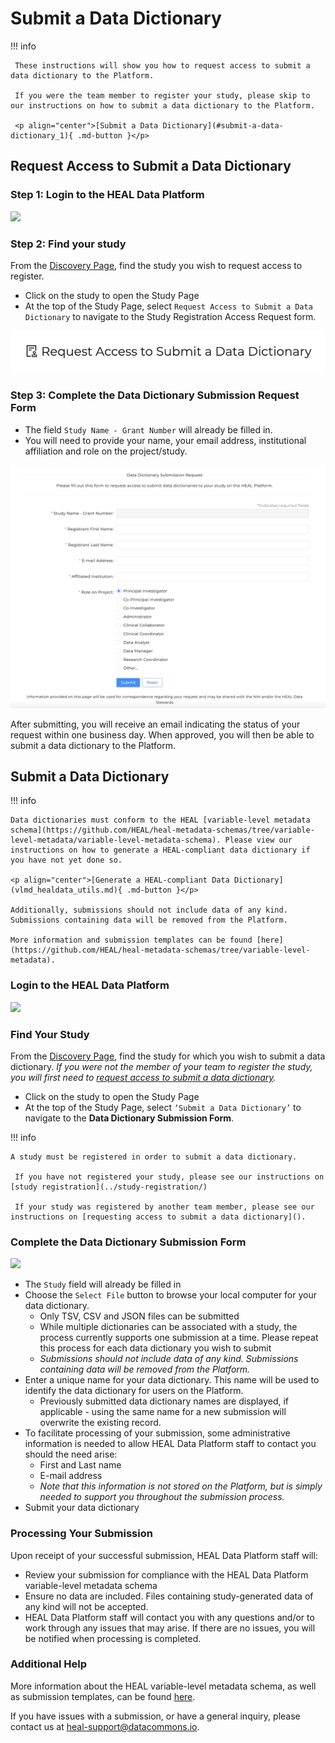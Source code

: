 # Submit a Data Dictionary

!!! info

     These instructions will show you how to request access to submit a data dictionary to the Platform. 

     If you were the team member to register your study, please skip to our instructions on how to submit a data dictionary to the Platform. 
     
     <p align="center">[Submit a Data Dictionary](#submit-a-data-dictionary_1){ .md-button }</p>

## Request Access to Submit a Data Dictionary

### Step 1: Login to the HEAL Data Platform

<!-- If you want to play with sizing, you can use something like ![](../img/heal_login.png){: style="height:250px;width:534px"} -->
![](../img/heal_login.png)


### Step 2: Find your study

From the [Discovery Page](https://healdata.org/portal/discovery), find the study you
wish to request access to register.

- Click on the study to open the Study Page
- At the top of the Study Page, select `Request Access to Submit a Data Dictionary`
  to navigate to the Study Registration Access Request form.

![](../img/submit_dd_req_access_button.png)


### Step 3: Complete the Data Dictionary Submission Request Form

- The field `Study Name - Grant Number` will already be filled in.
- You will need to provide your name, your email address, institutional
  affiliation and role on the project/study.

![](../img/submit_dd_request_form.png)

After submitting, you will receive an email indicating the status of your
request within one business day. When approved, you will then be able to submit a data dictionary to the Platform.


## Submit a Data Dictionary

!!! info

    Data dictionaries must conform to the HEAL [variable-level metadata schema](https://github.com/HEAL/heal-metadata-schemas/tree/variable-level-metadata/variable-level-metadata-schema). Please view our instructions on how to generate a HEAL-compliant data dictionary if you have not yet done so. 
    
    <p align="center">[Generate a HEAL-compliant Data Dictionary](vlmd_healdata_utils.md){ .md-button }</p>
    
    Additionally, submissions should not include data of any kind. Submissions containing data will be removed from the Platform.
   
    More information and submission templates can be found [here](https://github.com/HEAL/heal-metadata-schemas/tree/variable-level-metadata).

### Login to the HEAL Data Platform 

![](../img/heal_login.png)

### Find Your Study

From the [Discovery Page](https://healdata.org/portal/discovery), find the study for which you wish to submit a data dictionary. _If you were not the member of your team to register the study, you will first need to [request access to submit a data dictionary](vlmd_request_access.md)._

- Click on the study to open the Study Page 
- At the top of the Study Page, select `‘Submit a Data Dictionary’` to navigate to the **Data Dictionary Submission Form**.

!!! info

    A study must be registered in order to submit a data dictionary. 

     If you have not registered your study, please see our instructions on [study registration](../study-registration/)

     If your study was registered by another team member, please see our instructions on [requesting access to submit a data dictionary](). 


### Complete the Data Dictionary Submission Form

   ![](../img/vlmd_submission_form.png)

- The `Study` field will already be filled in
- Choose the `Select File` button to browse your local computer for your data dictionary.
  - Only TSV, CSV and JSON files can be submitted
  - While multiple dictionaries can be associated with a study, the process currently supports one submission at a time. Please repeat this process for each data dictionary you wish to submit
  - *Submissions should not include data of any kind.  Submissions containing data will be removed from the Platform.*      
- Enter a unique name for your data dictionary.  This name will be used to identify the data dictionary for users on the Platform. 
  - Previously submitted data dictionary names are displayed, if applicable - using the same name for a new submission will overwrite the existing record.
- To facilitate processing of your submission, some administrative information is needed to allow HEAL Data Platform staff to contact you should the need arise:
    - First and Last name
    - E-mail address
    - *Note that this information is not stored on the Platform, but is simply needed to support you throughout the submission process.*
- Submit your data dictionary

### Processing Your Submission  

Upon receipt of your successful submission, HEAL Data Platform staff will:

- Review your submission for compliance with the HEAL Data Platform variable-level metadata schema 
- Ensure no data are included.  Files containing study-generated data of any kind will not be accepted.
- HEAL Data Platform staff will contact you with any questions and/or to work through any issues that may arise.  If there are no issues, you will be notified when processing is completed.

###  Additional Help

More information about the HEAL variable-level metadata schema, as well as submission templates, can be found [here](https://github.com/HEAL/heal-metadata-schemas/tree/variable-level-metadata).

If you have issues with a submission, or have a general inquiry, please contact us at [heal-support@datacommons.io](mailto:heal-support@datacommons.io).

